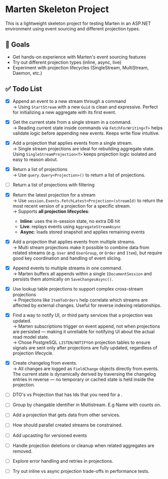 # Marten Skeleton Project

This is a lightweight skeleton project for testing Marten in an ASP.NET environment using event sourcing and different
projection types.

## 🎯 Goals

- Get hands-on experience with Marten's event sourcing features
- Try out different projection types (inline, async, live)
- Experiment with projection lifecycles (SingleStream, MultiStream, Daemon, etc.)

## ✅ Todo List

- [x] Append an event to a new stream through a command  
  → Using `StartStream` with a new `Guid` is clean and expressive. Perfect for initializing a new aggregate with its
  first event.

- [x] Get the current state from a single stream in a command.  
  → Reading current state inside commands via `FetchForWriting<T>` helps validate logic before appending new events.
  Keeps write flow intuitive.

- [x] Add a projection that applies events from a single stream.  
  → Single stream projections are ideal for rebuilding aggregate state. Using `SingleStreamProjection<T>` keeps
  projection logic isolated and easy to reason about.

- [x] Return a list of projections  
  → Use `query.Query<Projection>()` to return a list of projections.

- [ ] Return a list of projections with filtering

- [x] Return the latest projection for a stream  
  → Use `session.Events.FetchLatest<Projection>(streamId)` to return the most recent version of a projection for a
  specific stream.   
  → Supports **all projection lifecycles**:
    - **Inline**: uses the in-session state, no extra DB hit
    - **Live**: replays events using `AggregateStreamAsync`
    - **Async**: loads stored snapshot and applies remaining events

- [x] Add a projection that applies events from multiple streams.  
  → Multi stream projections make it possible to combine data from related streams (e.g. `User` and `UserGroup`, or
  `Order` and `Item`), but require good key coordination and handling of event slicing.

- [x] Append events to multiple streams in one command.  
  → Marten buffers all appends within a single `IDocumentSession` and persists them atomically on `SaveChangesAsync()`.

- [x] Use lookup table projections to support complex cross-stream projections  
  → Projections like `ItemToOrders` help correlate which streams are affected by external changes. Useful for reverse
  indexing relationships.

- [x] Find a way to notify UI, or third party services that a projection was updated.  
  → Marten subscriptions trigger on event append, not when projections are persisted — making it unreliable for
  notifying UI about the actual read model state.  
  → Chose PostgreSQL `LISTEN/NOTIFY`on projection tables to ensure signals are sent only after projections are fully
  updated, regardless of projection lifecycle.

- [x] Create changelog from events.  
  → All changes are logged as `FieldChange` objects directly from events. The current state is dynamically derived by traversing the changelog entries in reverse — no temporary or cached state is held inside the projection.
 
- [ ] DTO's vs Projection that has Ids that you need for a .

- [ ] Group by changable identifier in Multistream. E.g Name with counts on.

- [ ] Add a projection that gets data from other services.

- [ ] How should parallel created streams be constrained.

- [ ] Add upcasting for versioned events

- [ ] Handle projection deletions or cleanup when related aggregates are removed.

- [ ] Explore error handling and retries in projections.

- [ ] Try out inline vs async projection trade-offs in performance tests.



